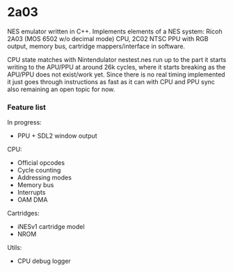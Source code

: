 # 2a03

NES emulator written in C++. Implements elements of a NES system: Ricoh 2A03 (MOS 6502 w/o decimal mode) CPU, 2C02 NTSC PPU with RGB output, memory bus, cartridge mappers/interface in software. 

CPU state matches with Nintendulator nestest.nes run up to the part it starts writing to the APU/PPU at around 26k cycles, where it starts breaking as the APU/PPU does not exist/work yet. Since there is no real timing implemented it just goes through instructions as fast as it can with CPU and PPU sync also remaining an open topic for now.

### Feature list

In progress:
- PPU + SDL2 window output

CPU:
- Official opcodes
- Cycle counting
- Addressing modes
- Memory bus
- Interrupts
- OAM DMA

Cartridges:
- iNESv1 cartridge model
- NROM

Utils:
- CPU debug logger
